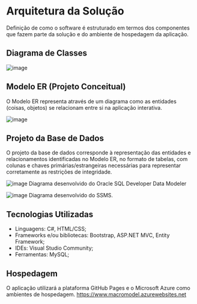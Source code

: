 # Arquitetura da Solução

Definição de como o software é estruturado em termos dos componentes que fazem parte da solução e do ambiente de hospedagem da aplicação.

## Diagrama de Classes

![image](https://github.com/ICEI-PUC-Minas-PMV-ADS/pmv-ads-2024-1-e2-proj-int-t1-macro-model/assets/104217381/19058d58-c72c-48c0-b7d6-2471dd08c96d)




## Modelo ER (Projeto Conceitual)

O Modelo ER representa através de um diagrama como as entidades (coisas, objetos) se relacionam entre si na aplicação interativa.


![image](https://github.com/ICEI-PUC-Minas-PMV-ADS/pmv-ads-2024-1-e2-proj-int-t1-macro-model/assets/104217381/6c0be9ee-22df-4e45-bf6e-df05d290f097)



## Projeto da Base de Dados

O projeto da base de dados corresponde à representação das entidades e relacionamentos identificadas no Modelo ER, no formato de tabelas, com colunas e chaves primárias/estrangeiras necessárias para representar corretamente as restrições de integridade.

![image](https://github.com/ICEI-PUC-Minas-PMV-ADS/pmv-ads-2024-1-e2-proj-int-t1-macro-model/assets/104217381/013441a4-08ec-4cf5-a762-4246e6ef1a2f)
Diagrama desenvolvido do Oracle SQL Developer Data Modeler
 
![image](https://github.com/ICEI-PUC-Minas-PMV-ADS/pmv-ads-2024-1-e2-proj-int-t1-macro-model/assets/104217381/30c05cb4-2d16-4b46-a329-7b3339a92bbf)
Diagrama desenvolvido do SSMS.



## Tecnologias Utilizadas

- Linguagens: C#, HTML/CSS;
- Frameworks e/ou bibliotecas: Bootstrap, ASP.NET MVC, Entity Framework;
- IDEs: Visual Studio Community;
- Ferramentas: MySQL;

## Hospedagem

O aplicação utilizará a plataforma GitHub Pages e o Microsoft Azure como ambientes de hospedagem.
https://www.macromodel.azurewebsites.net
